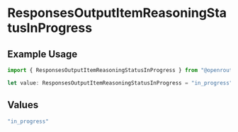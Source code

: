 # ResponsesOutputItemReasoningStatusInProgress

## Example Usage

```typescript
import { ResponsesOutputItemReasoningStatusInProgress } from "@openrouter/sdk/models";

let value: ResponsesOutputItemReasoningStatusInProgress = "in_progress";
```

## Values

```typescript
"in_progress"
```